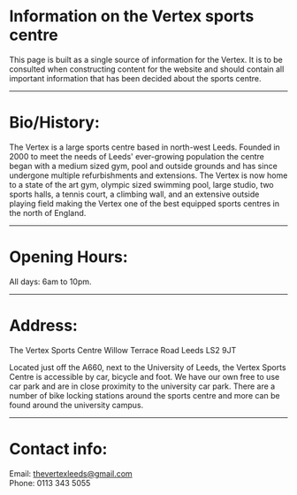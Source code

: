 # Information on the Vertex sports centre

This page is built as a single source of information for the Vertex. It is to be consulted when constructing content for the website and should contain all important information that has been decided about the sports centre.

---------------------
# Bio/History:

The Vertex is a large sports centre based in north-west Leeds.
Founded in 2000 to meet the needs of Leeds' ever-growing population the centre began with a medium
sized gym, pool and outside grounds and has since undergone multiple refurbishments and extensions.
The Vertex is now home to a state of the art gym, olympic sized swimming pool, large studio, two
sports halls, a tennis court, a climbing wall, and an extensive outside playing field making the
Vertex one of the best equipped sports centres in the north of England.

-----------------------
# Opening Hours:

All days: 6am to 10pm.

----------------------------
# Address:
The Vertex Sports Centre
Willow Terrace Road
Leeds
LS2 9JT

Located just off the A660, next to the University of Leeds, the Vertex Sports Centre is accessible by car, bicycle and foot. 
We have our own free to use car park and are in close proximity to the university car park. There are a number of bike locking stations around the sports centre and more can be found around the university campus.

---------------------------
# Contact info:
Email: thevertexleeds@gmail.com\
Phone: 0113 343 5055
